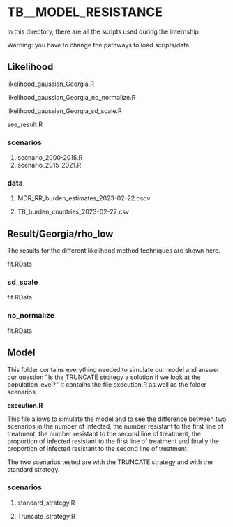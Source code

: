 # TB__MODEL_RESISTANCE 

In this directory, there are all the scripts used during the internship. 

Warning: you have to change the pathways to load scripts/data. 

## Likelihood

likelihood_gaussian_Georgia.R

likelihood_gaussian_Georgia_no_normalize.R

likelihood_gaussian_Georgia_sd_scale.R

see_result.R

### scenarios

1. scenario_2000-2015.R 
2. scenario_2015-2021.R

### data

1. MDR_RR_burden_estimates_2023-02-22.csdv
  
2. TB_burden_countries_2023-02-22.csv

## Result/Georgia/rho_low

The results for the different likelihood method techniques are shown here.

fit.RData

### sd_scale

fit.RData

### no_normalize

fit.RData

## Model

This folder contains everything needed to simulate our model and answer our question "Is the TRUNCATE strategy a solution if we look at the population level?" It contains the file execution.R as well as the folder scenarios. 

**execution.R**

This file allows to simulate the model and to see the difference between two scenarios in the number of infected, the number resistant to the first line of treatment, the number resistant to the second line of treatment, the proportion of infected resistant to the first line of treatment and finally the proportion of infected resistant to the second line of treatment. 

The two scenarios tested are with the TRUNCATE strategy and with the standard strategy. 

### scenarios

1. standard_strategy.R

2. Truncate_strategy.R
